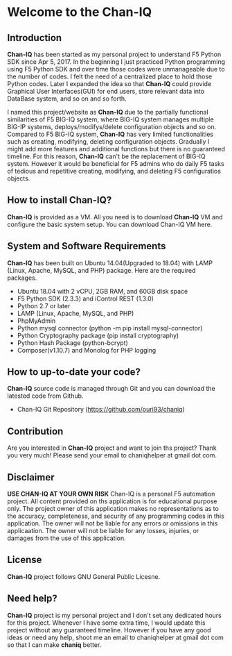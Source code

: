 # Welcome to the Chan-IQ

## Introduction
**Chan-IQ** has been started as my personal project to understand F5 Python SDK since Apr 5, 2017. In the beginning I just practiced Python programming using F5 Python SDK and over time those codes were unmanageable due to the number of codes. I felt the need of a centralized place to hold those Python codes. Later I expanded the idea so that **Chan-IQ** could provide Graphical User Interfaces(GUI) for end users, store relevant data into DataBase system, and so on and so forth.

I named this project/website as **Chan-IQ** due to the partially functional similarities of F5 BIG-IQ system, where BIG-IQ system manages multiple BIG-IP systems, deploys/modifys/delete configuration objects and so on. Compared to F5 BIG-IQ system, **Chan-IQ** has very limited functionalities such as creating, modifying, deleting configuration objects. Gradually I might add more features and additional functions but there is no guaranteed timeline. For this reason, **Chan-IQ** can't be the replacement of BIG-IQ system. However it would be beneficial for F5 admins who do daily F5 tasks of tedious and repetitive creating, modifying, and deleting F5 configuratios objects.

## How to install Chan-IQ?
**Chan-IQ** is provided as a VM. All you need is to download **Chan-IQ** VM and configure the basic system setup.
You can download Chan-IQ VM here.

## System and Software Requirements
**Chan-IQ** has been built on Ubuntu 14.04(Upgraded to 18.04) with LAMP (Linux, Apache, MySQL, and PHP) package. Here are the required packages.

- Ubuntu 18.04 with 2 vCPU, 2GB RAM, and 60GB disk space
- F5 Python SDK (2.3.3) and iControl REST (1.3.0)
- Python 2.7 or later
- LAMP (Linux, Apache, MySQL, and PHP)
- PhpMyAdmin
- Python mysql connector (python -m pip install mysql-connector)
- Python Cryptography package (pip install cryptography)
- Python Hash Package (python-bcrypt)
- Composer(v1.10.7) and Monolog for PHP logging

## How to up-to-date your code?
**Chan-IQ** source code is managed through Git and you can download the latested code from Github.

- Chan-IQ Git Repository (https://github.com/ouri93/chaniq)


## Contribution
Are you interested in **Chan-IQ** project and want to join ths project?
Thank you very much! Please send your email to chaniqhelper at gmail dot com.

## Disclaimer
**USE CHAN-IQ AT YOUR OWN RISK**
Chan-IQ is a personal F5 automation project. All content provided on ths application is for educational purpose only. The project owner of this application makes no representations as to the accuracy, completeness, and security of any programming codes in this application. The owner will not be liable for any errors or omissions in this applicaation. The owner will not be liable for any losses, injuries, or damages from the use of this application.

## License
**Chan-IQ** project follows GNU General Public Licesne.

## Need help?
**Chan-IQ** project is my personal project and I don't set any dedicated hours for this project. Whenever I have some extra time, I would update this project without any guaranteed timeline. However if you have any good ideas or need any help, shoot me an email to chaniqhelper at gmail dot com so that I can make **chaniq** better.
